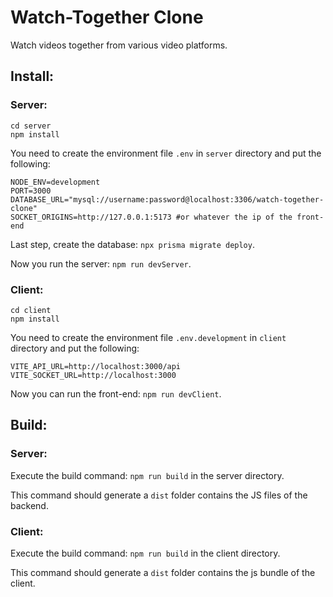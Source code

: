 # Watch-Together Clone
Watch videos together from various video platforms.

## Install:
### Server:
```
cd server
npm install
```
You need to create the environment file `.env` in `server` directory and put the following:
```
NODE_ENV=development
PORT=3000
DATABASE_URL="mysql://username:password@localhost:3306/watch-together-clone"
SOCKET_ORIGINS=http://127.0.0.1:5173 #or whatever the ip of the front-end
```
Last step, create the database: `npx prisma migrate deploy`.

Now you run the server: `npm run devServer`.

### Client:
```
cd client
npm install
```
You need to create the environment file `.env.development` in `client` directory and put the following:

```
VITE_API_URL=http://localhost:3000/api
VITE_SOCKET_URL=http://localhost:3000
```

Now you can run the front-end: `npm run devClient`.

## Build:
### Server:
Execute the build command: `npm run build` in the server directory.

This command should generate a `dist` folder contains the JS files of the backend.

### Client:
Execute the build command: `npm run build` in the client directory.

This command should generate a `dist` folder contains the js bundle of the client.
